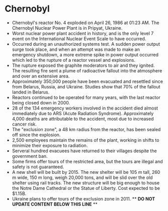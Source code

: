 Chernobyl
=========

* Chernobyl's reactor No. 4 exploded on April 26, 1986 at 01:23 AM. The Chernobyl Nuclear Power Plant is in Pripyat, Ukraine.
* Worst nuclear power plant accident in history, and is the only level 7 event on the International Nuclear Event Scale to have occurred.
* Occurred during an unauthorized systems test. A sudden power output surge took place, and when an attempt was made to make an emergency shutdown, a more extreme spike in power output occurred which led to the rupture of a reactor vessel and explosions.
* The rupture exposed the graphite moderators to air and they ignited. The resulting fire sent a plume of radioactive fallout into the atmosphere and over an extensive area.
* Approximately 350,000 people have been evacuated and resettled since from Belarus, Russia, and Ukraine. Studies show that 70% of the fallout landed in Belarus.
* Reactors continued to be operated for many years, with the last reactor being closed down in 2000.
* 28 of the 134 emergency workers involved in the accident died almost immediately due to ARS (Acute Radiation Syndrome). Approximately 4,000 deaths are attributable to the accident, most due to increased cancer risk.
* The "exclusion zone", a 48 km radius from the reactor, has been sealed off since the explosion.
* 2,500 employees maintain the remains of the plant, working in shifts to minimize their exposure to radiation.
* Serveral hundred evacuees have returned to their villages despite the government ban.
* Some firms offer tours of the restricted area, but the tours are illegal and safety is not guaranteed.
* A new shell will be built by 2015. The new shelter will be 105 m tall, 260 m wide, 150 m long, weigh 20,000 tons, and will be slid over the old shelter using rail tracks. The new structure will be big enough to house the Notre Dame Cathedral or the Statue of Liberty. Cost expected to be $1.15B.
* Ukraine plans to offer tours of the exclusion zone in 2011.
** **DO NOT UPDATE CONTENT BELOW THIS LINE** **

